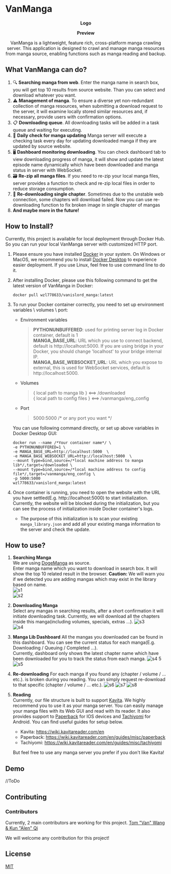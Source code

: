 # VanManga  
<div align="center">  

**Logo**  

**Preview**  

VanManga is a lightweight, feature rich, cross-platform manga crawling server. This application is designed to crawl and manage manga resources from manga source, enabling functions such as manga reading and backup.
</div>  
  
  
## What VanManga can do?
1. 🔍 **Searching manga from web**. Enter the manga name in search box, you will get top 10 results from source website. Than you can select and download whatever you want.
2. ⚠️ **Management of manga**. To ensure a diverse yet non-redundant collection of manga resources, when submitting a download request to the server, it will examine locally stored similar resources and, if necessary, provide users with confirmation options.
3. 📋 **Downloading queue**. All downloading tasks will be added in a task queue and waiting for executing.
4. 🔄 **Daily check for manga updating** Manga server will execute a checking task every day for updating downloaded manga if they are updated by source website.
5. 🖥️ **Dashboard monitoring downloading**. You can check dashboard tab to view downloading progress of manga, it will show and update the latest episode name dynamically which have been downloaded and manga status in server with WebSocket. 
6. 🗃️ **Re-zip all manga files**. If you need to re-zip your local manga files, server provides a function to check and re-zip local files in order to reduce storage consumption.
7. 🔧 **Re-downloading single chapter**. Sometimes due to the unstable web connection, some chapters will download failed. Now you can use re-downloading function to fix broken image in single chapter of mangas
8. **And maybe more in the future!**
  
  

## How to Install?
Currently, this project is available for local deployment through Docker Hub. So you can run your local VanManga server with customized HTTP port.
1. Please ensure you have installed [Docker](https://www.docker.com/) in your system. On Windows or MacOS, we recommend you to install [Docker Desktop](https://www.docker.com/products/docker-desktop/) to experience easier deployment. If you use Linux, feel free to use command line to do it.
2. After installing Docker, please use this following command to get the latest version of VanManga in Docker:
    ```
   docker pull wzl778633/vanislord_manga:latest
   ```
3. To run your Docker container correctly, you need to set up environment variables \  volumes \ port:
    - Environment variables
        >**PYTHONUNBUFFERED**: used for printing server log in Docker container, default is 1  
        **MANGA_BASE_URL**: URL which you use to connect backend, default is http://localhost:5000. If you are using bridge in your Docker, you should change 'localhost' to your bridge internal IP.  
        **MANGA_BASE_WEBSOCKET_URL**: URL which you expose to external, this is used for WebSocket services, default is http://localhost:5000.
    - Volumes
        > { local path to manga lib } <==> /downloaded    
        { local path to config files } <==> /vanmanga/eng_config
    - Port
        > 5000:5000 /* or any port you want */
    
   You can use following command directly, or set up above variables in Docker Desktop GUI:  
    ```
   docker run --name /*Your container name*/ \
    -e PYTHONUNBUFFERED=1 \
    -e MANGA_BASE_URL=http://localhost:5000  \
    -e MANGA_BASE_WEBSOCKET_URL=http://localhost:5000  \
    --mount type=bind,source=/*local machine address to manga lib*/,target=/downloaded \
    --mount type=bind,source=/*local machine address to config file*/,target=/vanmanga/eng_config \
    -p 5000:5000
    wzl778633/vanislord_manga:latest
   ```
4. Once container is running, you need to open the website with the URL you have settled(E.g. http://localhost:5000) to start initialization. Currently, the website will be blocked during the initialization, but you can see the process of initialization inside Docker container's logs.
    - The purpose of this initialization is to scan your existing `manga_library.json` and add all your existing manga information to the server and check the update.
  
  
## How to use?
1. **Searching Manga**  
    We are using [DogeManga](https://dogemanga.com/) as source.  
    Enter manga name which you want to download in search box. It will show the top 10 related result in the browser. **Caution:** We will warn you if we detected you are adding mangas which may exist in the library based on name.  
    ![s1](https://github.com/Alen-QK/python-vanmanga-crawler/assets/37805183/b0daddd5-faa3-41e6-aaba-2b18c8ea43a7)     
    ![s2](https://github.com/Alen-QK/python-vanmanga-crawler/assets/37805183/1b7ab286-64c6-4069-83dc-bae342fdc49a)
2. **Downloading Manga**  
    Select any mangas in searching results, after a short confirmation it will initiate downloading task. Currently, we will download all the chapters inside this manga(including volumes, specials, extras ...). 
    ![s3](https://github.com/Alen-QK/python-vanmanga-crawler/assets/37805183/b27b1631-0faa-46a2-96f9-645b3929907e)  
    ![s4](https://github.com/Alen-QK/python-vanmanga-crawler/assets/37805183/2b0d9c7a-e343-4ad6-8a0a-57493a87460e)
3. **Manga Lib Dashboard**
    All the mangas you downloaded can be found in this dashboard. You can see the current status for each manga(E.g. Downloading / Queuing / Completed ...).  
    Currently, dashboard only shows the latest chapter name which have been downloaded for you to track the status from each manga. 
    ![s4 5](https://github.com/Alen-QK/python-vanmanga-crawler/assets/37805183/9246f8ff-01a6-44cd-a360-10d401eafb25) 
    ![s5](https://github.com/Alen-QK/python-vanmanga-crawler/assets/37805183/3a1d2837-fad0-46bc-a953-d3d1c080eec3)
4. **Re-downloading**
    For each manga if you found any (chapter / volume / ... etc.). is broken during you reading. You can simply request re-download to that specific (chapter / volume / ... etc.).
    ![s6](https://github.com/Alen-QK/python-vanmanga-crawler/assets/37805183/4b0cbb19-fb58-40ab-9e68-3e73175efa78) 
    ![s7](https://github.com/Alen-QK/python-vanmanga-crawler/assets/37805183/0b2aca2f-1a40-4d66-9671-0992f1b9ac61)
    ![s8](https://github.com/Alen-QK/python-vanmanga-crawler/assets/37805183/d19194c8-e273-4dbe-9439-53e54b0a4a3d)
5. **Reading**  
    Currently, our file structure is built to support [Kavita](https://github.com/Kareadita/Kavita). We highly recommend you to use it as your manga server. You can easily manage your manga files with its Web GUI and read with its reader. It also provides support to [Paperback](https://paperback.moe/) for IOS devices and [Tachiyomi](https://tachiyomi.org/) for Android. You can find useful guides for setup below.  
    - Kavita: https://wiki.kavitareader.com/en
    - Paperback: https://wiki.kavitareader.com/en/guides/misc/paperback
    - Tachiyomi: https://wiki.kavitareader.com/en/guides/misc/tachiyomi
   
    But feel free to use any manga server you prefer if you don't like Kavita!
  
  
## Demo

//ToDo
  
  
## Contributing
### Contributors

Currently, 2 main contributors are working for this project. 
<a href="https://github.com/Alen-QK/python-vanmanga-crawler/graphs/contributors">
Tom "Van" Wang & Kun "Alen" Qi
</a>

We will welcome any contribution for this project! 
  
  
## License

[MIT](LICENSE)